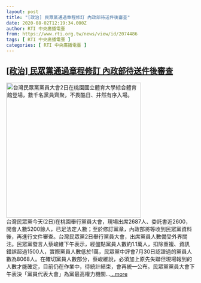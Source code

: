 ```yaml
---
layout: post
title: "[政治] 民眾黨通過章程修訂 內政部待送件後審查"
date: 2020-08-02T12:19:34.000Z
author: RTI 中央廣播電臺
from: https://www.rti.org.tw/news/view/id/2074486
tags: [ RTI 中央廣播電臺 ]
categories: [ RTI 中央廣播電臺 ]
---
```

<!--1596370774000-->
[[政治] 民眾黨通過章程修訂 內政部待送件後審查](https://www.rti.org.tw/news/view/id/2074486)
------

<div>
<img src="https://static.rti.org.tw/assets/thumbnails/2020/08/02/20200802000107M.jpg" width="360" alt="台灣民眾黨黨員大會2日在桃園國立體育大學綜合體育館登場，數千名黨員齊聚，不畏酷日、井然有序入場。" title="台灣民眾黨黨員大會2日在桃園國立體育大學綜合體育館登場，數千名黨員齊聚，不畏酷日、井然有序入場。"><br>台灣民眾黨今天(2日)在桃園舉行黨員大會，現場出席2687人、委託書近2600，開會人數5200餘人，已足法定人數；至於修訂黨章，內政部將等收到民眾黨資料後，再進行文件審查。台灣民眾黨2日舉行黨員大會，出席黨員人數備受外界關注。民眾黨發言人蔡峻維下午表示，經盤點黨員人數約1.1萬人，扣除重複、資訊錯誤超過1500人，實際黨員人數低於1萬，民眾黨中評會7月30日認證過的黨員人數為8068人。在確切黨員人數部分，蔡峻維說，必須加上原先失聯但現場報到的人數才能確定，目前仍在作業中，待統計結束，會再統一公布。民眾黨黨員大會下午表決「黨員代表大會」為黨最高權力機關...<a target="_blank" href="https://www.rti.org.tw/news/view/id/2074486">...more</a>
</div>
